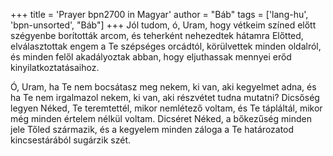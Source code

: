 +++
title = 'Prayer bpn2700 in Magyar'
author = "Báb"
tags = ['lang-hu', 'bpn-unsorted', "Báb"]
+++
Jól tudom, ó, Uram, hogy vétkeim színed előtt szégyenbe borították arcom, és teherként nehezedtek hátamra Előtted, elválasztottak engem a Te szépséges orcádtól, körülvettek minden oldalról, és minden felől akadályoztak abban, hogy eljuthassak mennyei erőd kinyilatkoztatásaihoz.

Ó, Uram, ha Te nem bocsátasz meg nekem, ki van, aki kegyelmet adna, és ha Te nem irgalmazol nekem, ki van, aki részvétet tudna mutatni? Dicsőség legyen Néked, Te teremtettél, mikor nemlétező voltam, és Te tápláltál, mikor még minden értelem nélkül voltam. Dicséret Néked, a bőkezűség minden jele Tőled származik, és a kegyelem minden záloga a Te határozatod kincsestárából sugárzik szét.
